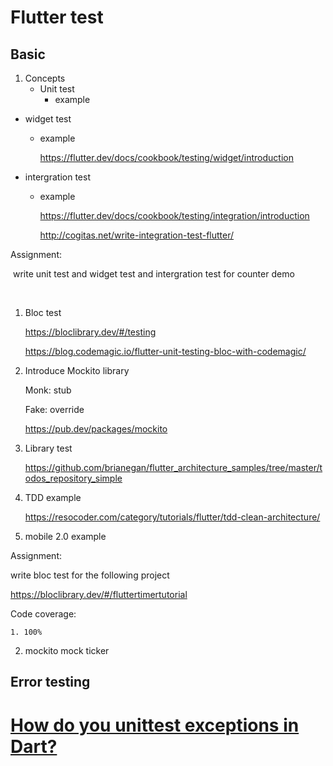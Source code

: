 # Flutter test

## Basic
   1. Concepts 
      - Unit test
        - example

- widget test
      

  - example

    https://flutter.dev/docs/cookbook/testing/widget/introduction

- intergration test
      

  - example

    https://flutter.dev/docs/cookbook/testing/integration/introduction

    http://cogitas.net/write-integration-test-flutter/

Assignment:

​	write unit test and widget test and intergration test for counter demo	

​	

1. Bloc test

   https://bloclibrary.dev/#/testing

   https://blog.codemagic.io/flutter-unit-testing-bloc-with-codemagic/

   

2. Introduce Mockito library

    

   Monk: stub

   Fake: override

   

   https://pub.dev/packages/mockito

3. Library test

   https://github.com/brianegan/flutter_architecture_samples/tree/master/todos_repository_simple

4. TDD example

   https://resocoder.com/category/tutorials/flutter/tdd-clean-architecture/

5. mobile 2.0 example

    

    

Assignment:

write bloc test for the following project

https://bloclibrary.dev/#/fluttertimertutorial



Code coverage:

```
1. 100%
```

2. mockito mock ticker



## Error testing

# [How do you unittest exceptions in Dart?](https://stackoverflow.com/questions/13298969/how-do-you-unittest-exceptions-in-dart)














